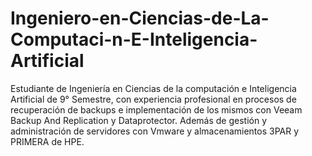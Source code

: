 # Ingeniero-en-Ciencias-de-La-Computaci-n-E-Inteligencia-Artificial
Estudiante de Ingeniería en Ciencias de la computación e Inteligencia Artificial de 9° Semestre, con experiencia profesional en procesos de recuperación de backups e implementación de los mismos con Veeam Backup And Replication y Dataprotector. Además de gestión y administración de servidores con Vmware y almacenamientos 3PAR y PRIMERA de HPE. 

